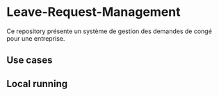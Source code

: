 # Leave-Request-Management
Ce repository présente un système de gestion des demandes de congé pour une entreprise.

## Use cases

## Local running
